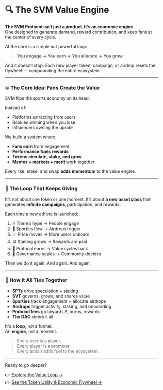 # 🔍 The SVM Value Engine

**The SVM Protocol isn’t just a product. It’s an economic engine.**\
One designed to generate demand, reward contribution, and keep fans at the center of every cycle.

At the core is a simple but powerful loop:

> **You engage → You earn → You allocate → You grow**

And it doesn’t stop. Each new player token, campaign, or airdrop resets the flywheel — compounding the entire ecosystem.

***

### 💥 The Core Idea: Fans Create the Value

SVM flips the sports economy on its head.

Instead of:

* Platforms extracting from users
* Bookies winning when you lose
* Influencers owning the upside

We build a system where:

* **Fans earn** from engagement
* **Performance fuels rewards**
* **Tokens circulate, stake, and grow**
* **Memes + markets + merit** work together

Every like, stake, and swap **adds momentum** to the value engine.

***

### 🔁 The Loop That Keeps Giving

It’s not about one token or one moment. It’s about **a new asset class** that generates **infinite campaigns**, participation, and rewards.

Each time a new athlete is launched:

1. 🔥 There’s hype → People engage
2. 🎯 Sporties flow → Airdrops trigger
3. 📈 Price moves → More users onboard
4. 🪙 Staking grows → Rewards are paid
5. 🧲 Protocol earns → Value cycles back
6. 🧠 Governance scales → Community decides

Then we do it again. And again. And again.

***

### 🧱 How It All Ties Together

* **SPTs** drive speculation + staking
* **SVT** governs, grows, and shares value
* **Sporties** track engagement + allocate airdrops
* **Airdrops** trigger activity, staking, and onboarding
* **Protocol fees** go toward LP, burns, rewards
* **The DAO** steers it all

It's a **loop**, not a funnel.\
An **engine**, not a moment.

> Every user is a player.\
> Every player is a promoter.\
> Every action adds fuel to the ecosystem.

***

Ready to go deeper?

👉 [Explore the Value Loop →](https://app.gitbook.com/o/0xoFGEgYZGJWYLu41rKI/s/fjT4cEtE6qu4NmkpZzW2/~/changes/15/the-svm-protocol/the-svm-value-engine/the-value-loop/~/page)\
👉 [See the Token Utility & Economic Flywheel →](https://app.gitbook.com/o/0xoFGEgYZGJWYLu41rKI/s/fjT4cEtE6qu4NmkpZzW2/~/changes/15/the-svm-protocol/the-svm-value-engine/token-utility-and-economic-flywheel/~/page)
